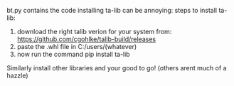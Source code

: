 bt.py contains the code
installing ta-lib can be annoying:
steps to install ta-lib:
1. download the right talib verion for your system from: https://github.com/cgohlke/talib-build/releases
2. paste the .whl file in C:/users/(whatever)
3. now run the command pip install ta-lib

Similarly install other libraries and your good to go! (others arent much of a hazzle)
